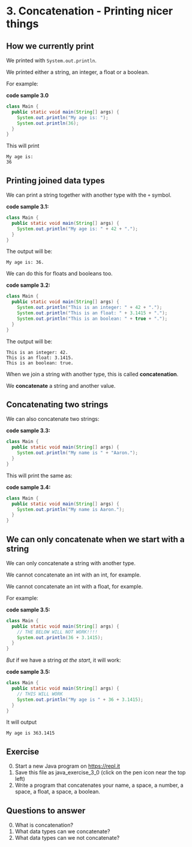 # 3. Concatenation - Printing nicer things

## How we currently print

We printed with `System.out.println`.

We printed either a string, an integer, a float or a boolean.

For example:

**code sample 3.0**
```java
class Main {
  public static void main(String[] args) {
    System.out.println("My age is: ");
    System.out.println(36);
  }
}
```

This will print

```
My age is:
36
```

## Printing joined data types

We can print a string together with another type with the `+` symbol.

**code sample 3.1:**
```java
class Main {
  public static void main(String[] args) {
    System.out.println("My age is: " + 42 + ".");
  }
}
```

The output will be:

```
My age is: 36.
```

We can do this for floats and booleans too.

**code sample 3.2:**
```java
class Main {
  public static void main(String[] args) {
    System.out.println("This is an integer: " + 42 + ".");
    System.out.println("This is an float: " + 3.1415 + ".");
    System.out.println("This is an boolean: " + true + ".");
  }
}
```

The output will be:

```
This is an integer: 42.
This is an float: 3.1415.
This is an boolean: true.
```

When we join a string with another type, this is called **concatenation**. 

We **concatenate** a string and another value.

## Concatenating two strings

We can also concatenate two strings:

**code sample 3.3:**
```java
class Main {
  public static void main(String[] args) {
    System.out.println("My name is " + "Aaron.");
  }
}
```

This will print the same as:

**code sample 3.4:**
```java
class Main {
  public static void main(String[] args) {
    System.out.println("My name is Aaron.");
  }
}
```

## We can only concatenate when we start with a string

We can only concatenate a string with another type.

We cannot concatenate an int with an int, for example.

We cannot concatenate an int with a float, for example.

For example:

**code sample 3.5:**
```java
class Main {
  public static void main(String[] args) {
    // THE BELOW WILL NOT WORK!!!!
    System.out.println(36 + 3.1415);
  }
}
```

*But* if we have a string *at the start*, it will work:

**code sample 3.5:**
```java
class Main {
  public static void main(String[] args) {
    // THIS WILL WORK
    System.out.println("My age is " + 36 + 3.1415);
  }
}
```

It will output 
```
My age is 363.1415
```

## Exercise

0. Start a new Java program on https://repl.it
0. Save this file as java_exercise_3_0 (click on the pen icon near the top left)
0. Write a program that concatenates your name, a space, a number, a space, a float, a space, a boolean.

## Questions to answer

0. What is concatenation?
0. What data types can we concatenate?
0. What data types can we not concatenate?
